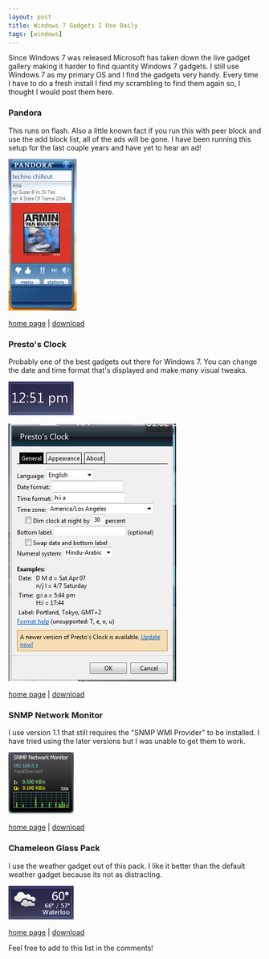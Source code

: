 ```yaml
---
layout: post
title: Windows 7 Gadgets I Use Daily
tags: [windows]
---
```


Since Windows 7 was released Microsoft has taken down the live gadget gallery making it harder to find quantity Windows 7 gadgets. I still use Windows 7 as my primary OS and I find the gadgets very handy. Every time I have to do a fresh install I find my scrambling to find them again so, I thought I would post them here.


### Pandora
This runs on flash. Also a little known fact if you run this with peer block and use the add block list, all of the ads will be gone. I have been running this setup for the last couple years and have yet to hear an ad!

![pandora](/media/2013-06-04-windows-7-gadgets/pandora-gadget.png)

[home page](http://www.pandora.com/on-windowsgadget) | [download](/media/2013-06-04-windows-7-gadgets/Pandora.gadget)

### Presto's Clock
Probably one of the best gadgets out there for Windows 7. You can change the date and time format that's displayed and make many visual tweaks.

![prestos clock](/media/2013-06-04-windows-7-gadgets/prestos-clock-gadget.png)

![prestos clock settings](/media/2013-06-04-windows-7-gadgets/prestos-clock-gadget-settings.png)

[home page](http://prestonhunt.com/story/110) | [download](/media/2013-06-04-windows-7-gadgets/prestosidebarclock-1.60.gadget)

### SNMP Network Monitor
I use version 1.1 that still requires the "SNMP WMI Provider" to be installed. I have tried using the later versions but I was unable to get them to work.

![snmp network monitor](/media/2013-06-04-windows-7-gadgets/snmp-gadget.png)

[home page](http://netdogware.com/?q=snmp_gadget) | [download](/media/2013-06-04-windows-7-gadgets/SNMP_Network_Monitor_v1.0.gadget)

### Chameleon Glass Pack
I use the weather gadget out of this pack. I like it better than the default weather gadget because its not as distracting. 

![chameleon glass pack weather](/media/2013-06-04-windows-7-gadgets/glass-clock-gadget.png)

[home page](http://gersma.deviantart.com/art/Chameleon-Glass-149960723) | [download](/media/2013-06-04-windows-7-gadgets/Chameleon_Glass_by_gersma.zip)

Feel free to add to this list in the comments!